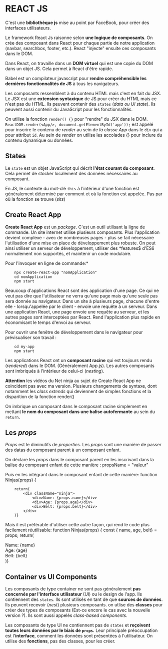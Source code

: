 REACT JS
=======

C'est une **bibliothèque js** mise au point par FaceBook, pour créer des interfaces utilisateurs.

Le framework React Js raisonne selon **une logique de composants**. On crée des composant dans React pour chaque partie de notre application (navbar, searchbox, footer, etc.). React "injecte" ensuite ces composants dans le DOM.

Dans React, on travaille dans un **DOM virtuel** qui est une copie du DOM dans un objet JS. Cela permet à React d'être rapide.

Babel est un compilateur javascript pour **rendre compréhensible les dernières fonctionnalités de JS** à tous les navigateurs.

Les composants ressemblent à du contenu HTML mais c'est en fait du JSX. Le JSX est une **extension syntaxique** de JS pour créer du HTML mais ce n'est pas du HTML. Ils peuvent contenir des `states` (*data ou UI state*). Ils peuvent aussi contenir du JavaScript pour les fonctionnalités.

On utilise la fonction `render() {}` pour "rendre" du JSX dans le DOM. `ReactDOM.render(<App/>, document.getElementById('app'));` est appelé pour inscrire le contenu de *render* au sein de *la classe App* dans le `div` qui a pour attribut `id`. 
Au sein de *render* on utilise les accolades {} pour inclure du contenu dynamique ou données.

States
-----

Le `state` est un objet JavaScript qui décrit **l'état courant du composant**. Cela permet de stocker localement des données nécessaires au composant.

En JS, le contexte du mot-clé `this` à l'intérieur d'une fonction est généralement déterminé par comment et où la fonction est appelée. Pas par où la fonction se trouve (*sits*)

Create React App
------------

**Create React App** est un *package*. C'est un outil utilisant la ligne de commande. Un site internet utilise plusieurs composants. Plus l'application devient complexe - avec de nombreuses pages - plus se fait nécessaire l'utilisation d'une mise en place de développement plus robuste. On peut ainsi utiliser un serveur de développement, utiliser des *features$ d'ES6 normalement non supportés, et maintenir un code modulaire.

Pour l'invoquer en ligne de commande:*

        npx create-react-app "nomApplication"
        cd nomApplication
        npm start   

Beaucoup d'applications React sont des application d'une page. Ce qui ne veut pas dire que l'utilisateur ne verra qu'une page mais qu'une seule pas sera donnée au navigateur.
Dans un site à plusieurs page, chacune d'entre elle - lorsqu'appelée par le client - envoie une requête à un serveur. Dans une application React, une page envoie une requête au serveur, et les autres pages sont interceptées par React. Rend l'application plus rapide en économisant le temps d'envoi au serveur.

Pour ouvrir une fenêtre de développement dans le navigateur pour prévisualiser son travail :

        cd my-app 
        npm start

Les applications React ont un **composant racine** qui est toujours rendu (*rendered*) dans le DOM. (Généralement App.js). Les autres composants sont imbriqués à l'intérieur de celui-ci (*nesting*).

**Attention** les vidéos du Net ninja au sujet de Create React App ne coincident pas avec ma version. Plusieurs changements de syntaxe, dont notamment les *class extends* qui deviennent de simples fonctions et la disparition de la fonction render()

On imbrique un composant dans le composant racine simplement en mettant **le nom du composant dans une balise autofermante** au sein du `return`.

Les *props*
-------

*Props* est le diminutifs de *properties*.
Les *props* sont une manière de passer des datas du composant parent à un composant enfant.

On déclare les *props* dans le composant parent en les inscrivant dans la balise du composant enfant de cette manière :
        propsName = "valeur"
        <Ninjas name="Sanjuron" age="30" belt="black"/>

Puis en les intégrant dans le composant enfant de cette manière:
        function Ninjas(props) {

        return(
            <div className="ninja">
                <div>Name: {props.name}</div>
                <div>Age: {props.age}</div>
                <div>Belt: {props.belt}</div>
            </div>
        )}
Mais il est préférable d'utiliser cette autre façon, qui rend le code plus facilement réutilisable:
        function Ninjas(props) {
        const { name, age, belt} = props;
        return(
            <div className="ninja">
                <div>Name: {name}</div>
                <div>Age: {age}</div>
                <div>Belt: {belt}</div>
            </div>
        )}

Container vs UI Components
--------------------

Les composants de type container ne sont pas généralement **pas concernés par l'interface utilisateur** (UI) ou le design de l'app. Ils contiennent des `states`. Ils sont utilisés en tant de que **sources de données**. Ils peuvent recevoir (*nest*) plusieurs composants. on utlise des **classes** pour créer des types de composants (Est-ce encore le cas avec la nouvelle version ?). Ils sont aussi appelés *class-based components*.

Les composants de type UI ne contiennent pas de `states` et **reçoivent toutes leurs données par le biais de `props`.** Leur principale préoccupation est l'**interface**, comment les données sont présentées à l'utilisateur. On utilise des **fonctions**, pas des classes, pour les créer. 
